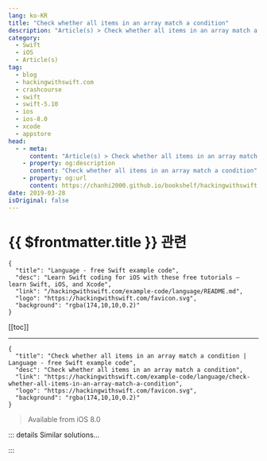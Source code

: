 ```yaml
---
lang: ko-KR
title: "Check whether all items in an array match a condition"
description: "Article(s) > Check whether all items in an array match a condition"
category:
  - Swift
  - iOS
  - Article(s)
tag: 
  - blog
  - hackingwithswift.com
  - crashcourse
  - swift
  - swift-5.10
  - ios
  - ios-8.0
  - xcode
  - appstore
head:
  - - meta:
      content: "Article(s) > Check whether all items in an array match a condition"
    - property: og:description
      content: "Check whether all items in an array match a condition"
    - property: og:url
      content: https://chanhi2000.github.io/bookshelf/hackingwithswift.com/example-code/language/check-whether-all-items-in-an-array-match-a-condition.html
date: 2019-03-28
isOriginal: false
---
```


# {{ $frontmatter.title }} 관련

```component VPCard
{
  "title": "Language - free Swift example code",
  "desc": "Learn Swift coding for iOS with these free tutorials – learn Swift, iOS, and Xcode",
  "link": "/hackingwithswift.com/example-code/language/README.md",
  "logo": "https://hackingwithswift.com/favicon.svg",
  "background": "rgba(174,10,10,0.2)"
}
```

[[toc]]

---

```component VPCard
{
  "title": "Check whether all items in an array match a condition | Language - free Swift example code",
  "desc": "Check whether all items in an array match a condition",
  "link": "https://hackingwithswift.com/example-code/language/check-whether-all-items-in-an-array-match-a-condition",
  "logo": "https://hackingwithswift.com/favicon.svg",
  "background": "rgba(174,10,10,0.2)"
}
```

> Available from iOS 8.0

<!-- TODO: 작성 -->

<!-- 
Swift has built-in way of checking whether all items in an array match a condition: the `allSatisfy()` method. Give this thing a condition to check, and it will apply that condition on all items until it finds one that fails, at which point it will return false. If it reaches the end of the array and all have passed the condition, it will return true.

For example, you can check whether all items in an array of numbers are under 10:

```swift
[1, 2, 3, 4, 5].allSatisfy { $0 < 10 }
```

-->

::: details Similar solutions…

<!--
/example-code/language/checking-all-array-elements-match-a-condition-allsatisfy">Checking all array elements match a condition: allSatisfy() 
/example-code/strings/how-to-check-whether-a-string-contains-any-words-from-an-array">How to check whether a string contains any words from an array 
/example-code/strings/nsregularexpression-how-to-match-regular-expressions-in-strings">NSRegularExpression: How to match regular expressions in strings 
/example-code/language/how-to-check-whether-a-module-is-available-using-canimport">How to check whether a module is available using canImport() 
/example-code/uikit/how-to-check-whether-users-have-enabled-the-reduced-motion-setting">How to check whether users have enabled the reduced motion setting</a>
-->

:::

